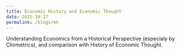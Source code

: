 ```yaml
---
title: Economic History and Economic Thought
date: 2025-10-27
permalink: /blogs/eh
---
```


Understanding Economics from a Historical Perspective (especialy by Cliometrics), and comparison with History of Economic Thought.

